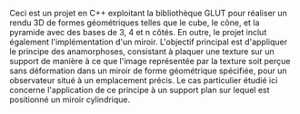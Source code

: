 Ceci est un projet en C++ exploitant la bibliothèque GLUT pour réaliser un rendu 3D de formes géométriques telles que le cube, le cône, et la pyramide avec des bases de 3, 4 et n côtés. En outre, le projet inclut également l'implémentation d'un miroir. L'objectif principal est d'appliquer le principe des anamorphoses, consistant à plaquer une texture sur un support de manière à ce que l'image représentée par la texture soit perçue sans déformation dans un miroir de forme géométrique spécifiée, pour un observateur situé à un emplacement précis. Le cas particulier étudié ici concerne l'application de ce principe à un support plan sur lequel est positionné un miroir cylindrique.
